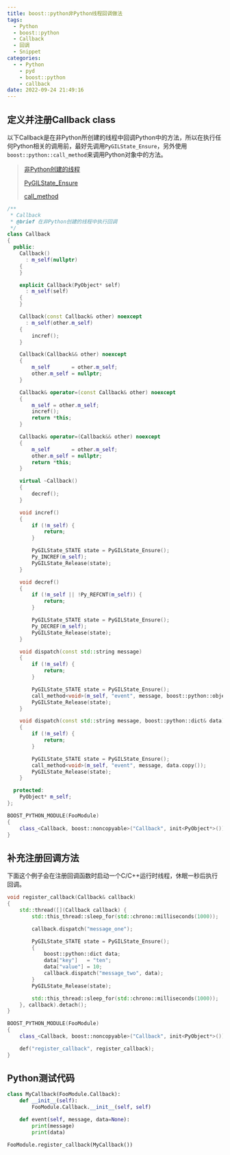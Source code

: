 ```yaml
---
title: boost::python非Python线程回调做法
tags:
  - Python
  - boost::python
  - Callback
  - 回调
  - Snippet
categories:
  - - Python
    - pyd
    - boost::python
    - callback
date: 2022-09-24 21:49:16
---
```



## 定义并注册Callback class

以下Callback是在非Python所创建的线程中回调Python中的方法，所以在执行任何Python相关的调用前，最好先调用`PyGILState_Ensure`，另外使用`boost::python::call_method`来调用Python对象中的方法。

> [非Python创建的线程](https://docs.python.org/zh-cn/3/c-api/init.html#non-python-created-threads)
>
> [PyGILState_Ensure](https://docs.python.org/zh-cn/3/c-api/init.html#c.PyGILState_Ensure)
>
> [call_method](https://www.boost.org/doc/libs/1_79_0/libs/python/doc/html/reference/function_invocation_and_creation/boost_python_call_method_hpp.html)

```cpp
/**
 * Callback
 * @brief 在非Python创建的线程中执行回调
 */
class Callback
{
  public:
    Callback()
      : m_self(nullptr)
    {
    }

    explicit Callback(PyObject* self)
      : m_self(self)
    {
    }

    Callback(const Callback& other) noexcept
      : m_self(other.m_self)
    {
        incref();
    }

    Callback(Callback&& other) noexcept
    {
        m_self       = other.m_self;
        other.m_self = nullptr;
    }

    Callback& operator=(const Callback& other) noexcept
    {
        m_self = other.m_self;
        incref();
        return *this;
    }

    Callback& operator=(Callback&& other) noexcept
    {
        m_self       = other.m_self;
        other.m_self = nullptr;
        return *this;
    }

    virtual ~Callback()
    {
        decref();
    }

    void incref()
    {
        if (!m_self) {
            return;
        }

        PyGILState_STATE state = PyGILState_Ensure();
        Py_INCREF(m_self);
        PyGILState_Release(state);
    }

    void decref()
    {
        if (!m_self || !Py_REFCNT(m_self)) {
            return;
        }

        PyGILState_STATE state = PyGILState_Ensure();
        Py_DECREF(m_self);
        PyGILState_Release(state);
    }

    void dispatch(const std::string message)
    {
        if (!m_self) {
            return;
        }

        PyGILState_STATE state = PyGILState_Ensure();
        call_method<void>(m_self, "event", message, boost::python::object());
        PyGILState_Release(state);
    }

    void dispatch(const std::string message, boost::python::dict& data)
    {
        if (!m_self) {
            return;
        }

        PyGILState_STATE state = PyGILState_Ensure();
        call_method<void>(m_self, "event", message, data.copy());
        PyGILState_Release(state);
    }

  protected:
    PyObject* m_self;
};
```

```cpp
BOOST_PYTHON_MODULE(FooModule)
{
    class_<Callback, boost::noncopyable>("Callback", init<PyObject*>());
}
```

## 补充注册回调方法

下面这个例子会在注册回调函数时启动一个C/C++运行时线程，休眠一秒后执行回调。

```cpp
void register_callback(Callback& callback)
{
    std::thread([](Callback callback) {
        std::this_thread::sleep_for(std::chrono::milliseconds(1000));

        callback.dispatch("message_one");

        PyGILState_STATE state = PyGILState_Ensure();
        {
            boost::python::dict data;
            data["key"]   = "ten";
            data["value"] = 10;
            callback.dispatch("message_two", data);
        }
        PyGILState_Release(state);

        std::this_thread::sleep_for(std::chrono::milliseconds(1000));
    }, callback).detach();
}
```

```cpp
BOOST_PYTHON_MODULE(FooModule)
{
    class_<Callback, boost::noncopyable>("Callback", init<PyObject*>());

    def("register_callback", register_callback);
}
```

## Python测试代码

```python
class MyCallback(FooModule.Callback):
    def __init__(self):
        FooModule.Callback.__init__(self, self)

    def event(self, message, data=None):
        print(message)
        print(data)

FooModule.register_callback(MyCallback())
```

